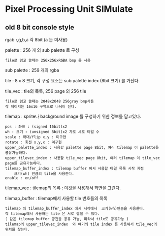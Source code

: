 # Pixel Processing Unit SIMulate

## old 8 bit console style

rgab r,g,b,a 각 8bit (a 는 미사용) 

palette : 256 개 의 sub palette 로 구성 

    file로 읽고 쓸때는 256x256xRGBA bmp 를 사용

sub palette : 256 개의 rgba  

tile : 8 x 8 크기, 각 구성 요소는 sub palette index (8bit 크기) 를 가진다.  

tile_vec : tile의 목록,  256 page 의 256 tile 

    file로 읽고 쓸때는 2048x2048 256gray bmp사용 
    각 페이지는 16x16 구역으로 나뉘어 진다. 

tilemap : sprite나 background image 를 구성하기 위한 정보를 담고있다. 

    pos : 좌표 : (signed 16bit)x2  
    wh : 크기 : (unsigned 8bit)x2 가로 세로 타일 수  
    scale : 확대/flip x,y : 미구현 
    rotate : 회전 x,y,x : 미구현 
    upper_palette_index : 사용할 palette page 8bit, 여러 tilemap 이 palette를 공유가능하다.
    upper_tilevec_index : 사용할 tile_vec page 8bit, 여러 tilemap 이 tile_vec page를 공유가능하다.
    tilemap_buffer_index : tilemap buffer 에서 사용할 타일 목록 시작 지점 
        크기(wh) 만큼의 tile을 사용한다. 
    enable : on/off

tilemap_vec : tilemap의 목록 : 이것을 사용해서 화면을 그린다. 

tilemap_buffer : tilemap에서 사용할 tile 번호들의 목록 

    tilemap 의 tilemap_buffer_index 에서 시작애서  크기(wh)만큼을 사용한다. 
    각 tilemap에서 사용하는 tile 은 서로 겹칠 수 있다. 
    ( 같은 tilemap_buffer 공간을 공유 가능, 따라서 tile도 공유가능 ) 
    tilemap의 upper_tilevec_index  와 여기의 tile index 를 사용해서 tile_vec의 위치를 찾는다. 


